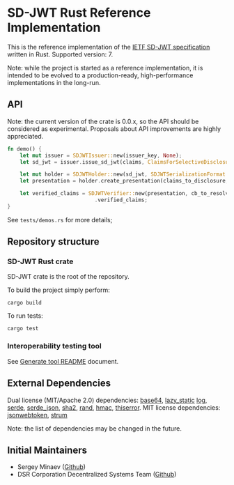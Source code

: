 # SD-JWT Rust Reference Implementation

This is the reference implementation of the [IETF SD-JWT specification](https://datatracker.ietf.org/doc/draft-ietf-oauth-selective-disclosure-jwt/) written in Rust.
Supported version: 7.

Note: while the project is started as a reference implementation, it is intended to be evolved to a production-ready, high-performance implementations in the long-run.

## API
Note: the current version of the crate is 0.0.x, so the API should be considered as experimental.
Proposals about API improvements are highly appreciated.

```rust
fn demo() {
    let mut issuer = SDJWTIssuer::new(issuer_key, None);
    let sd_jwt = issuer.issue_sd_jwt(claims, ClaimsForSelectiveDisclosureStrategy::AllLevels, holder_key, add_decoy, SDJWTSerializationFormat::Compact).unwrap();

    let mut holder = SDJWTHolder::new(sd_jwt, SDJWTSerializationFormat::Compact).unwrap();
    let presentation = holder.create_presentation(claims_to_disclosure, None, None, None, None).unwrap();

    let verified_claims = SDJWTVerifier::new(presentation, cb_to_resolve_issuer_key, None, None, SDJWTSerializationFormat::Compact).unwrap()
                            .verified_claims;
}
```

See `tests/demos.rs` for more details;

## Repository structure

### SD-JWT Rust crate
SD-JWT crate is the root of the repository.

To build the project simply perform:
```shell
cargo build
```

To run tests:
```shell
cargo test
```

### Interoperability testing tool
See [Generate tool README](./generate/README.md) document.

## External Dependencies

Dual license (MIT/Apache 2.0) dependencies: [base64](https://crates.io/crates/base64), [lazy_static](https://crates.io/crates/lazy_static) [log](https://crates.io/crates/log), [serde](https://crates.io/crates/serde), [serde_json](https://crates.io/crates/serde_json), [sha2](https://crates.io/crates/sha2), [rand](https://crates.io/crates/rand), [hmac](https://crates.io/crates/hmac), [thiserror](https://crates.io/crates/thiserror).
MIT license dependencies: [jsonwebtoken](https://crates.io/crates/jsonwebtoken), [strum](https://crates.io/crates/strum)

Note: the list of dependencies may be changed in the future.

## Initial Maintainers

- Sergey Minaev ([Github](https://github.com/jovfer))
- DSR Corporation Decentralized Systems Team ([Github](https://github.com/orgs/DSRCorporation/teams/decentralized-systems))
